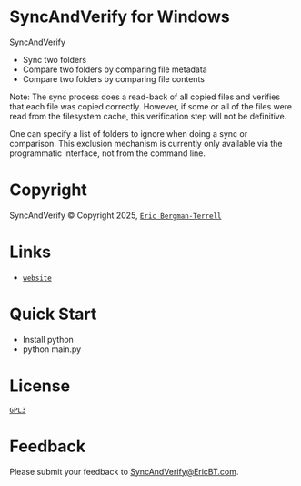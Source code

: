 # SyncAndVerify for Windows

SyncAndVerify
* Sync two folders
* Compare two folders by comparing file metadata
* Compare two folders by comparing file contents

Note: The sync process does a read-back of all copied files and verifies that each file was copied correctly. However, if some or all of the files were read from the filesystem cache, this verification step will not be definitive.

One can specify a list of folders to ignore when doing a sync or comparison. This exclusion mechanism is currently only available via the programmatic interface, not from the command line.
# Copyright

SyncAndVerify &#169; Copyright 2025, [`Eric Bergman-Terrell`](https://www.ericbt.com)

# Links

* [`website`](https://www.ericbt.com/)

# Quick Start

* Install python
* python main.py

# License

[`GPL3`](https://www.gnu.org/licenses/gpl-3.0.en.html)

# Feedback

Please submit your feedback to SyncAndVerify@EricBT.com.